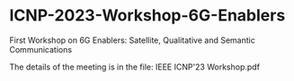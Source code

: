 # ICNP-2023-Workshop-6G-Enablers
 First Workshop on 6G Enablers: Satellite, Qualitative and Semantic Communications

The details of the meeting is in the file:
IEEE ICNP'23 Workshop.pdf
